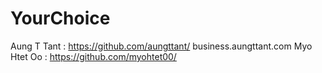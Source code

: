 # YourChoice

Aung T Tant : https://github.com/aungttant/
business.aungttant.com
Myo Htet Oo : https://github.com/myohtet00/
